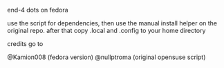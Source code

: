 end-4 dots on fedora

use the script for dependencies, then use the manual install helper on the original repo. after that copy .local and .config to your home directory

credits go to 

@Kamion008 (fedora version)
@nullptroma (original opensuse script)

